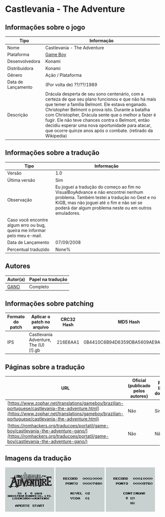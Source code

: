 # Castlevania - The Adventure

## Informações sobre o jogo

| Tipo | Informação |
| ----------- | ----------- |
| Nome | Castlevania \- The Adventure |
| Plataforma | [Game Boy](../) |
| Desenvolvedora | Konami |
| Distribuidora | Konami |
| Gênero | Ação / Plataforma |
| Data de Lançamento | (Por volta de) ??/??/1989 |
| Descrição | Drácula desperta de seu sono centenário, com a certeza de que seu plano funcionou e que não há mais que temer a família Belmont\. Ele estava enganado\. Christopher Belmont o prova isto\. Durante a batalha com Christopher, Drácula sente que o melhor a fazer é fugir\. Ele não teve chances contra o Belmont, então decidiu esperar uma nova oportunidade para atacar, que ocorre quinze anos após o combate\. \(retirado da Wikipedia\) |

## Informações sobre a tradução

| Tipo | Informação |
| ----------- | ----------- |
| Versão | 1\.0 |
| Última versão | Sim |
| Observação | Eu joguei a tradução do começo ao fim no VisualBoyAdvance e não encontrei nenhum problema\. Também testei a tradução no Gest e no KiGB, mas não joguei até o fim e não sei se poderá dar algum problema neste ou em outros emuladores\.
Caso você encontre algum erro ou bug, queira me informar pelo meu e\-mail\. |
| Data de Lançamento | 07/09/2008 |
| Percentual traduzido | None% |

## Autores

| Autor(a) | Papel na tradução |
| ----------- | ----------- |
| [GANO](../../../autores/gano/) | Completo |

## Informações sobre patching

| Formato do patch | Aplicar o patch no arquivo | CRC32 Hash | MD5 Hash |
| ----------- | ----------- | ----------- | ----------- |
| IPS | Castlevania Adventure, The \(U\) \[\!\]\.gb | 216E6AA1 | 0B4410C6B94D6359DBA5609AE9A32909 |

## Páginas sobre a tradução

| URL | Oficial (publicado pelos autores) | Possuí link de download |
| ----------- | ----------- | ----------- |
| [https://www.zophar.net/translations/gameboy/brazilian-portuguese/castlevania-the-adventure.html](https://www.zophar.net/translations/gameboy/brazilian-portuguese/castlevania-the-adventure.html) | Não | Sim |
| [https://romhackers.org/traducoes/portatil/game-boy/castlevania-the-adventure-gano/](https://romhackers.org/traducoes/portatil/game-boy/castlevania-the-adventure-gano/) | Não | Não |

## Imagens da tradução

![Imagem de exemplo da tradução 1](1.png)
![Imagem de exemplo da tradução 2](2.png)
![Imagem de exemplo da tradução 3](3.png)